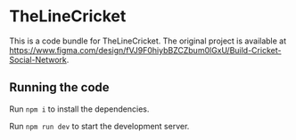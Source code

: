 
# TheLineCricket

This is a code bundle for TheLineCricket. The original project is available at https://www.figma.com/design/fVJ9F0hiybBZCZbum0lGxU/Build-Cricket-Social-Network.

  ## Running the code

  Run `npm i` to install the dependencies.

  Run `npm run dev` to start the development server.
  